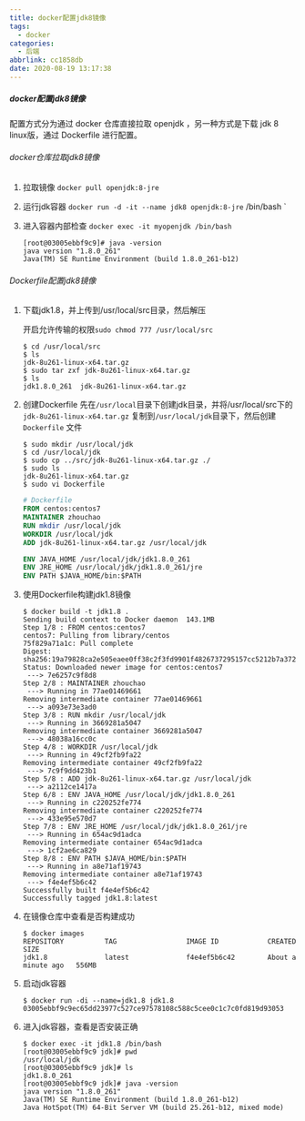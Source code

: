 ```yaml
---
title: docker配置jdk8镜像
tags: 
  - docker
categories: 
  - 后端
abbrlink: cc1858db
date: 2020-08-19 13:17:38
---
```



##### docker配置jdk8镜像

配置方式分为通过 docker 仓库直接拉取 openjdk ，另一种方式是下载 jdk 8 linux版，通过 Dockerfile 进行配置。

<!--more-->

###### docker仓库拉取jdk8镜像

1. 拉取镜像
    `docker pull openjdk:8-jre` 

2. 运行jdk容器
   `docker run -d -it --name jdk8 openjdk:8-jre` /bin/bash `

3. 进入容器内部检查
   `docker exec -it myopenjdk /bin/bash`

   ```shell
   [root@03005ebbf9c9]# java -version
   java version "1.8.0_261"
   Java(TM) SE Runtime Environment (build 1.8.0_261-b12)
   ```

###### Dockerfile配置jdk8镜像

1. 下载jdk1.8，并上传到/usr/local/src目录，然后解压

   开启允许传输的权限`sudo chmod 777 /usr/local/src` 

   ```shell
   $ cd /usr/local/src
   $ ls
   jdk-8u261-linux-x64.tar.gz
   $ sudo tar zxf jdk-8u261-linux-x64.tar.gz
   $ ls
   jdk1.8.0_261  jdk-8u261-linux-x64.tar.gz
   ```

2. 创建Dockerfile
   先在`/usr/local`目录下创建jdk目录，并将/usr/local/src下的 `jdk-8u261-linux-x64.tar.gz` 复制到`/usr/local/jdk`目录下，然后创建 `Dockerfile` 文件

   ```shell
   $ sudo mkdir /usr/local/jdk
   $ cd /usr/local/jdk
   $ sudo cp ../src/jdk-8u261-linux-x64.tar.gz ./
   $ sudo ls
   jdk-8u261-linux-x64.tar.gz
   $ sudo vi Dockerfile
   ```

   ```dockerfile
   # Dockerfile
   FROM centos:centos7
   MAINTAINER zhouchao
   RUN mkdir /usr/local/jdk
   WORKDIR /usr/local/jdk
   ADD jdk-8u261-linux-x64.tar.gz /usr/local/jdk
   
   ENV JAVA_HOME /usr/local/jdk/jdk1.8.0_261
   ENV JRE_HOME /usr/local/jdk/jdk1.8.0_261/jre
   ENV PATH $JAVA_HOME/bin:$PATH
   ```

3. 使用Dockerfile构建jdk1.8镜像

   ```shell
   $ docker build -t jdk1.8 .
   Sending build context to Docker daemon  143.1MB
   Step 1/8 : FROM centos:centos7
   centos7: Pulling from library/centos
   75f829a71a1c: Pull complete
   Digest: sha256:19a79828ca2e505eaee0ff38c2f3fd9901f4826737295157cc5212b7a372cd2b
   Status: Downloaded newer image for centos:centos7
    ---> 7e6257c9f8d8
   Step 2/8 : MAINTAINER zhouchao
    ---> Running in 77ae01469661
   Removing intermediate container 77ae01469661
    ---> a093e73e3ad0
   Step 3/8 : RUN mkdir /usr/local/jdk
    ---> Running in 3669281a5047
   Removing intermediate container 3669281a5047
    ---> 48038a16cc0c
   Step 4/8 : WORKDIR /usr/local/jdk
    ---> Running in 49cf2fb9fa22
   Removing intermediate container 49cf2fb9fa22
    ---> 7c9f9dd423b1
   Step 5/8 : ADD jdk-8u261-linux-x64.tar.gz /usr/local/jdk
    ---> a2112ce1417a
   Step 6/8 : ENV JAVA_HOME /usr/local/jdk/jdk1.8.0_261
    ---> Running in c220252fe774
   Removing intermediate container c220252fe774
    ---> 433e95e570d7
   Step 7/8 : ENV JRE_HOME /usr/local/jdk/jdk1.8.0_261/jre
    ---> Running in 654ac9d1adca
   Removing intermediate container 654ac9d1adca
    ---> 1cf2ae6ca829
   Step 8/8 : ENV PATH $JAVA_HOME/bin:$PATH
    ---> Running in a8e71af19743
   Removing intermediate container a8e71af19743
    ---> f4e4ef5b6c42
   Successfully built f4e4ef5b6c42
   Successfully tagged jdk1.8:latest
   ```

4. 在镜像仓库中查看是否构建成功

   ```shell
   $ docker images
   REPOSITORY          TAG                 IMAGE ID            CREATED              SIZE
   jdk1.8              latest              f4e4ef5b6c42        About a minute ago   556MB
   ```

5. 启动jdk容器

   ```shell
   $ docker run -di --name=jdk1.8 jdk1.8
   03005ebbf9c9ec65dd23977c527ce97578108c588c5cee0c1c7c0fd819d93053
   ```

6. 进入jdk容器，查看是否安装正确

   ```shell
   $ docker exec -it jdk1.8 /bin/bash
   [root@03005ebbf9c9 jdk]# pwd
   /usr/local/jdk
   [root@03005ebbf9c9 jdk]# ls
   jdk1.8.0_261
   [root@03005ebbf9c9 jdk]# java -version
   java version "1.8.0_261"
   Java(TM) SE Runtime Environment (build 1.8.0_261-b12)
   Java HotSpot(TM) 64-Bit Server VM (build 25.261-b12, mixed mode)
   ```

